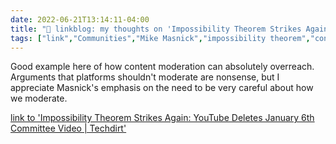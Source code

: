 ```yaml
---
date: 2022-06-21T13:14:11-04:00
title: "🔗 linkblog: my thoughts on 'Impossibility Theorem Strikes Again: YouTube Deletes January 6th Committee Video | Techdirt'"
tags: ["link","Communities","Mike Masnick","impossibility theorem","content moderation"]
---
```

Good example here of how content moderation can absolutely overreach. Arguments that platforms shouldn't moderate are nonsense, but I appreciate Masnick's emphasis on the need to be very careful about how we moderate.
 

[link to 'Impossibility Theorem Strikes Again: YouTube Deletes January 6th Committee Video | Techdirt'](https://www.techdirt.com/2022/06/21/impossibility-theorem-strikes-again-youtube-deletes-january-6th-committee-video/)
